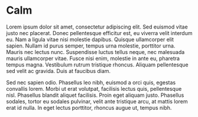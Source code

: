 # Calm

Lorem ipsum dolor sit amet, consectetur adipiscing elit. Sed euismod vitae justo nec placerat. Donec pellentesque efficitur est, eu viverra velit interdum eu. Nam a ligula vitae nisi molestie dapibus. Quisque ullamcorper elit sapien. Nullam id purus semper, tempus urna molestie, porttitor urna. Mauris nec lectus nunc. Suspendisse luctus tellus neque, nec malesuada mauris ullamcorper vitae. Fusce nisi enim, molestie in ante eu, pharetra tempus magna. Vestibulum rutrum tristique rhoncus. Aliquam pellentesque sed velit ac gravida. Duis at faucibus diam.

Sed nec sapien odio. Phasellus leo nibh, euismod a orci quis, egestas convallis lorem. Morbi ut erat volutpat, facilisis lectus quis, pellentesque nisl. Phasellus blandit aliquet facilisis. Proin eget aliquam justo. Phasellus sodales, tortor eu sodales pulvinar, velit ante tristique arcu, at mattis lorem erat id nulla. In eget lectus porttitor, rhoncus augue ut, tempus nibh.
